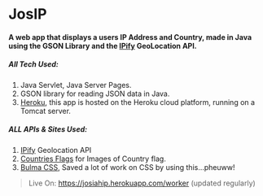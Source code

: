 # JosIP
#### A web app that displays a users IP Address and Country, made in Java using the GSON Library and the [IPify](https://ipify.org) GeoLocation API.

##### All Tech Used:

1. Java Servlet, Java Server Pages.
2. GSON library for reading JSON data in Java.
3. [Heroku](http://heroku.com), this app is hosted on the Heroku cloud platform, running on a Tomcat server.

##### ALL APIs & Sites Used:
1. [IPify](http://ipify.org) Geolocation API
2. [Countries Flags](http://countriesflag.io) for Images of Country flag.
3. [Bulma CSS](http://bulma.io), Saved a lot of work on CSS by using this...pheuww!
> Live On: https://josiahip.herokuapp.com/worker (updated regularly)
